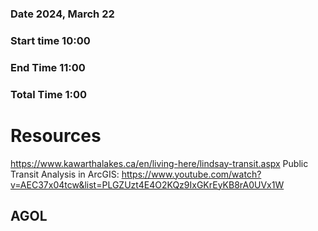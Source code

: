 ### Date 2024, March 22
### Start time 10:00 
### End Time 11:00 
### Total Time 1:00 

# Resources
https://www.kawarthalakes.ca/en/living-here/lindsay-transit.aspx
Public Transit Analysis in ArcGIS: https://www.youtube.com/watch?v=AEC37x04tcw&list=PLGZUzt4E4O2KQz9IxGKrEyKB8rA0UVx1W

## AGOL



